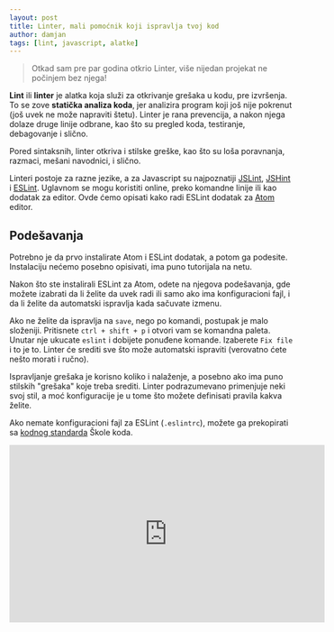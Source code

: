 ```yaml
---
layout: post
title: Linter, mali pomoćnik koji ispravlja tvoj kod
author: damjan
tags: [lint, javascript, alatke]
---
```


> Otkad sam pre par godina otkrio Linter, više nijedan projekat ne počinjem bez njega!

**Lint** ili **linter** je alatka koja služi za otkrivanje grešaka u kodu, pre izvršenja. To se zove **statička analiza koda**, jer analizira program koji još nije pokrenut (još uvek ne može napraviti štetu). Linter je rana prevencija, a nakon njega dolaze druge linije odbrane, kao što su pregled koda, testiranje, debagovanje i slično.

Pored sintaksnih, linter otkriva i stilske greške, kao što su loša poravnanja, razmaci, mešani navodnici, i slično.

Linteri postoje za razne jezike, a za Javascript su najpoznatiji [JSLint](http://www.jslint.com/), [JSHint](http://jshint.com/) i [ESLint](https://eslint.org/). Uglavnom se mogu koristiti online, preko komandne linije ili kao dodatak za editor. Ovde ćemo opisati kako radi ESLint dodatak za [Atom](https://atom.io/) editor.

## Podešavanja

Potrebno je da prvo instalirate Atom i ESLint dodatak, a potom ga podesite. Instalaciju nećemo posebno opisivati, ima puno tutorijala na netu.

Nakon što ste instalirali ESLint za Atom, odete na njegova podešavanja, gde možete izabrati da li želite da uvek radi ili samo ako ima konfiguracioni fajl, i da li želite da automatski ispravlja kada sačuvate izmenu.

Ako ne želite da ispravlja na `save`, nego po komandi, postupak je malo složeniji. Pritisnete `ctrl + shift + p` i otvori vam se komandna paleta. Unutar nje ukucate `eslint` i dobijete ponuđene komande. Izaberete `Fix file` i to je to. Linter će srediti sve što može automatski ispraviti (verovatno ćete nešto morati i ručno).

Ispravljanje grešaka je korisno koliko i nalaženje, a posebno ako ima puno stilskih "grešaka" koje treba srediti. Linter podrazumevano primenjuje neki svoj stil, a moć konfiguracije je u tome što možete definisati pravila kakva želite.

Ako nemate konfiguracioni fajl za ESLint (`.eslintrc`), možete ga prekopirati sa [kodnog standarda](https://github.com/skolakoda/kodni-standard) Škole koda.

<iframe width="560" height="315" src="https://www.youtube.com/embed/4kYL6SXHx2M" frameborder="0" allowfullscreen></iframe>
